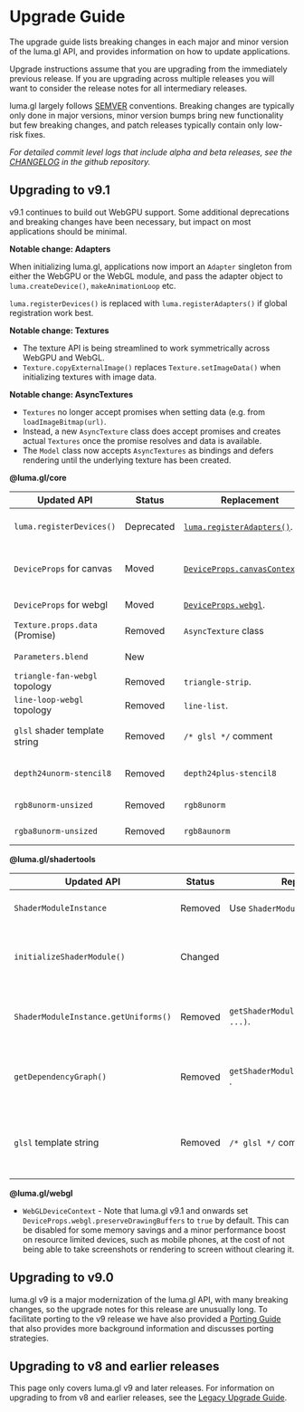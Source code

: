 # Upgrade Guide

The upgrade guide lists breaking changes in each major and minor version of the luma.gl API, and provides information on how to update applications.

Upgrade instructions assume that you are upgrading from the immediately previous release.
If you are upgrading across multiple releases you will want to consider the release notes for all
intermediary releases.

luma.gl largely follows [SEMVER](https://semver.org) conventions. Breaking changes are typically only done in major versions, minor version bumps bring new functionality but few breaking changes, and patch releases typically contain only low-risk fixes.

*For detailed commit level logs that include alpha and beta releases, see the [CHANGELOG](https://github.com/visgl/luma.gl/blob/master/CHANGELOG.md) in the github repository.*

## Upgrading to v9.1

v9.1 continues to build out WebGPU support. Some additional deprecations and breaking changes have been necessary, but impact on most applications should be minimal.

**Notable change: Adapters**

When initializing luma.gl, applications now import an `Adapter` singleton from either the WebGPU or the WebGL module, and pass the adapter object to `luma.createDevice()`, `makeAnimationLoop` etc. 

`luma.registerDevices()` is replaced with `luma.registerAdapters()` if global registration work best.

**Notable change: Textures**

- The texture API is being streamlined to work symmetrically across WebGPU and WebGL.
- `Texture.copyExternalImage()` replaces `Texture.setImageData()` when initializing textures with image data.

**Notable change: AsyncTextures**

- `Textures` no longer accept promises when setting data (e.g. from `loadImageBitmap(url)`. 
- Instead, a new `AsyncTexture` class does accept promises and creates actual `Textures` once the promise resolves and data is available.
- The `Model` class now accepts `AsyncTextures` as bindings and defers rendering until the underlying texture has been created.

**@luma.gl/core**

| Updated API                    | Status     | Replacement                               | Comment                                                         |
| ------------------------------ | ---------- | ----------------------------------------- | --------------------------------------------------------------- |
| `luma.registerDevices()`       | Deprecated | [`luma.registerAdapters()`][adapters].    | Adapters provide a cleaner way to work with GPU backends.       |
| `DeviceProps` for canvas       | Moved      | [`DeviceProps.canvasContext...`][canvas]. | Move canvas related props to `props.createCanvasContext: {}`.         |
| `DeviceProps` for webgl        | Moved      | [`DeviceProps.webgl`][webgl].             | Move canvas related props to `props.webgl: {}`.                 |
| `Texture.props.data` (Promise) | Removed    | `AsyncTexture` class                      | Textures no longer accept promises.                             |
| `Parameters.blend`             | New        |                                           | Explicit activation of color blending                           |
| `triangle-fan-webgl` topology  | Removed    | `triangle-strip`.                         | Reorganize your geometries                                      |
| `line-loop-webgl` topology     | Removed    | `line-list`.                              | Reorganize your geometries                                      |
| `glsl` shader template string  | Removed    | `/* glsl */` comment                      | Enable syntax highlighting in vscode using before shader string |
| `depth24unorm-stencil8`        | Removed    | `depth24plus-stencil8`                    | The `TextureFormat` was removed from the WebGPU spec            |
| `rgb8unorm-unsized`            | Removed    | `rgb8unorm`                               | No longer support unsized WebGL1 `TextureFormat`                |
| `rgba8unorm-unsized`           | Removed    | `rgb8aunorm`                              | No longer support unsized WebGL1 `TextureFormat`                |

[adapters]: /docs/api-reference/core/luma#lumaregisteradapters
[canvas]: /docs/api-reference/core/canvas-context#canvascontextprops
[webgl]: https://developer.mozilla.org/en-US/docs/Web/API/HTMLCanvasElement/getContext#contextattributes
[debugging]: /docs/developer-guide/debugging

**@luma.gl/shadertools**

| Updated API                          | Status  | Replacement                             | Comment                                            |
| ------------------------------------ | ------- | --------------------------------------- | -------------------------------------------------- |
| `ShaderModuleInstance`               | Removed | Use `ShaderModule` instead.             | Type has been removed.                             |
| `initializeShaderModule()`           | Changed |                                         | Initializes the original shader module object      |
| `ShaderModuleInstance.getUniforms()` | Removed | `getShaderModuleUniforms(module, ...)`. | Interact directly with the shader module           |
| `getDependencyGraph()`               | Removed | `getShaderModuleDependencies(module)` . | Interact directly with the shader module           |
| `glsl` template string               | Removed | `/* glsl */` comment                    | Enable syntax highlighting in vscode using comment |


**@luma.gl/webgl**

- `WebGLDeviceContext` - Note that luma.gl v9.1 and onwards set `DeviceProps.webgl.preserveDrawingBuffers` to `true` by default. This can be disabled for some memory savings and a minor performance boost on resource limited devices, such as mobile phones, at the cost of not being able to take screenshots or rendering to screen without clearing it.

## Upgrading to v9.0

luma.gl v9 is a major modernization of the luma.gl API, with many breaking changes, so the upgrade notes for this release are unusually long. To facilitate porting to the v9 release we have also provided a
[Porting Guide](/docs/legacy/porting-guide) that also provides more background information and discusses porting strategies.

## Upgrading to v8 and earlier releases

This page only covers luma.gl v9 and later releases. 
For information on upgrading to from v8 and earlier releases, see the [Legacy Upgrade Guide](/docs/legacy/legacy-upgrade-guide).
